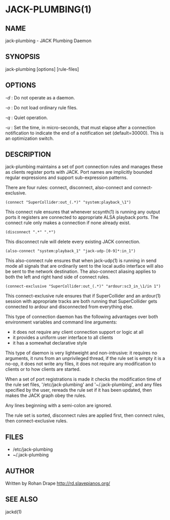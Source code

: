 JACK-PLUMBING(1)
===============

NAME
----
jack-plumbing - JACK Plumbing Daemon

SYNOPSIS
--------
jack-plumbing [options] [rule-files]

OPTIONS
-------
*-d*
:   Do not operate as a daemon.

*-o*
:   Do not load ordinary rule files.

*-q*
:   Quiet operation.

*-u*
:   Set the time, in micro-seconds, that must elapse after a
    connection notification to indicate the end of a notification set
    (default=30000).  This is an optimization switch.

DESCRIPTION
-----------
jack-plumbing maintains a set of port connection rules and manages
these as clients register ports with JACK.  Port names are implicitly
bounded regular expressions and support sub-expression patterns.

There are four rules: connect, disconnect, also-connect and
connect-exclusive.

    (connect "SuperCollider:out_(.*)" "system:playback_\1")

This connect rule ensures that whenever scsynth(1) is running any
output ports it registers are connected to appropriate ALSA playback
ports.  The connect rule only makes a connection if none already
exist.

    (disconnect ".*" ".*")

This disconnect rule will delete every existing JACK connection.

    (also-connect "system:playback_1" "jack-udp-[0-9]*:in_1")

This also-connect rule ensures that when jack-udp(1) is running in
send mode all signals that are ordinarily sent to the local audio
interface will also be sent to the network destination.  The
also-connect aliasing applies to both the left and right hand side of
connect rules.

    (connect-exclusive "SuperCollider:out_(.*)" "ardour:sc3_in_\1/in 1")

This connect-exclusive rule ensures that if SuperCollider and an
ardour(1) session with appropriate tracks are both running that
SuperCollider gets connected to ardour and disconnected from
everything else.

This type of connection daemon has the following advantages over both
environment variables and command line arguments:

* it does not require any client connection support or logic at all
* it provides a uniform user interface to all clients
* it has a somewhat declarative style

This type of daemon is very lightweight and non-intrusive: it requires
no arguments, it runs from an unprivileged thread, if the rule set is
empty it is a no-op, it does not write any files, it does not require
any modification to clients or to how clients are started.

When a set of port registrations is made it checks the modification
time of the rule set files, '/etc/jack-plumbing' and
'~/.jack-plumbing', and any files specified by the user, rereads the
rule set if it has been updated, then makes the JACK graph obey the
rules.

Any lines beginning with a semi-colon are ignored.

The rule set is sorted, disconnect rules are applied first, then
connect rules, then connect-exclusive rules.

FILES
-----
* /etc/jack-plumbing
* ~/.jack-plumbing

AUTHOR
------
Written by Rohan Drape <http://rd.slavepianos.org/>

SEE ALSO
--------
jackd(1)
